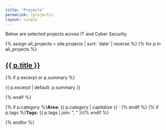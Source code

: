 ```yaml
---
title: "Projects"
permalink: /projects/
layout: single
---
```


Below are selected projects across IT and Cyber Security.

<div class="grid__wrapper">
{% assign all_projects = site.projects | sort: 'date' | reverse %}
{% for p in all_projects %}
  <article class="archive__item" itemscope itemtype="https://schema.org/CreativeWork">
    <h2 class="archive__item-title" itemprop="headline">
      <a href="{{ p.url | relative_url }}">{{ p.title }}</a>
    </h2>
    {% if p.excerpt or p.summary %}
    <p class="archive__item-excerpt" itemprop="description">{{ p.excerpt | default: p.summary }}</p>
    {% endif %}
    <p class="archive__item-meta">
      {% if p.category %}<strong>Area:</strong> {{ p.category | capitalize }} · {% endif %}
      {% if p.tags %}<strong>Tags:</strong> {{ p.tags | join: ", " }}{% endif %}
    </p>
  </article>
{% endfor %}
</div>
